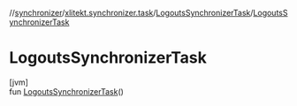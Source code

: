 //[synchronizer](../../../index.md)/[xlitekt.synchronizer.task](../index.md)/[LogoutsSynchronizerTask](index.md)/[LogoutsSynchronizerTask](-logouts-synchronizer-task.md)

# LogoutsSynchronizerTask

[jvm]\
fun [LogoutsSynchronizerTask](-logouts-synchronizer-task.md)()
